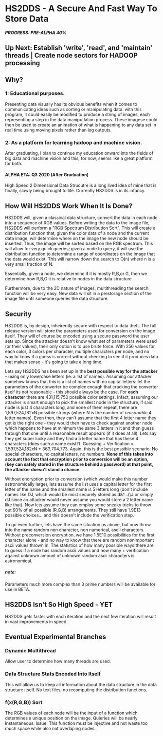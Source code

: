 # HS2DDS - A Secure And Fast Way To Store Data
##### PROGRESS: PRE-ALPHA 40%
## Up Next: Establish 'write', 'read', and 'maintain' threads | Create node sectors for HADOOP processing
## Why?
### 1: Educational purposes. 
Presenting data visually has its obvious benefits when it comes to communicating ideas such as sorting or manipulating data. with this program, it could easily be modified to produce a string of images, each representing a step in the data maniputlation process. These imagese could then be used to create an animation of what is happening to any data set in real time using moving pixels rather than log outputs. 
 
### 2: As a platform for learning hadoop and machine vision.
After graduating, I plan to continue my education onward into the fields of big data and machine vision and this, for now, seems like a great platform for both. 
#### ALPHA ETA: Q3 2020 (After Graduation)
High Speed 2 Dimensional Data Strucutre is a long lived idea of mine that is finally, slowly being brought to life. 
Currently HS2DDS is in its infancy. 
## How Will HS2DDS Work When It Is Done?
HS2DDS will, given a classical data structure, convert the data in each node into a sequence of RGB values.
Before writing the data to the image file, HS2DDS will perform a "RGB Spectrum Distribution Sort". This will create a 
distribution function that, given the color data of a node and the current data image, will determine where on
the image the new node should be inserted. Thus, the image will be sorted based on the RGB spectrum. 
This will allow for very quick queries; given a node to query, it will use the distribution function to 
determine a range of coordinates on the image that the data would exist. This will narrow down the search to O(n) 
where n is a very small fraction of N. 

Essentially, given a node, we determine if it is mostly R,B,or G, then we determine how R,B,G it is relative 
to nodes in the data structure.

Furthermore, due to the 2D nature of images, multithreading the search function will be very easy. 
New data will sit in a prestorage section of the image file until someone queries the data structure.  
## Security
HS2DDS is, by design, inheirently secure with respect to data theft. The full release version will store the parameters used for conversion
on the image itself. They will of course be encoded using a secure password the user sets up. 
Since the attacker doesn't know what set of parameters were used (or their values), their only option 
is to use brute force. With 256 values for
each color, 3 colors per character, multiple characters per node, and no way to know if a guess is correct without checking 
to see if it produces data that makes sense - it's going to take a long time. 

Lets say HS2DDS has been set up in the **best possible way for the attacker** - using only lowercase letters (ie: a list of names).
Assuming our attacker somehow knows that this is a list of names with no capital letters:
let the parameters of the converter be complex enough that cracking the converter itself its not 
reasonable - this should always be the case. For **each character** there are 431,115,750 possible color settings. 
Infact, assuming our attacker is smart enough to pick the smallest node in the structure, if said node is just 4 characters
long, and none of them repeat, there are 1,597,524,182xN possible strings (where N is the number of *reasonable* 4 letter names).
Even then, they can't assume that the first 4 letter name they get is the right one - they would then have to check against another node
which happens to have at minimum the same 3 letters in it and then guess through that one until a reasonable result 
appears (if it does at all). Lets say they get super lucky and they find a 5 letter name that has these 4 characters (does such a name
exist?). Guessing + Verification = 1,597,524,182xN + 363,704,773. Again, this is the best possible scenario: No special characters,
no capital letters, no numbers.
**None of this takes into account the fact that encryption prior to conversion will be an option,
(key can safely stored in the structure behind a password) at that point, the attacker doesn't stand a chance**

Without encryption prior to conversion (which would make this number astronomically large), lets assume the list uses a capital letter
for the first letter of the name and the smallest name is 5 letters long (don't include names like DJ, which would be most securely
stored as d\&^...(\J or simply dJ since an attacker would never assume you would store a 2 letter name like that). Now lets assume they
can employ some sneaky tricks to throw out 90% of all possible (R,G,B) arrangements. They still have 1.9E13 possible choices...
and this doesn't include the verification step. 

To go even further, lets have the same situation as above, but now throw into the name random non character, non numerical, ascii
characters. Without preconversion encryption, we have 1.5E10 possibilities for the first character alone - and no way to know
that there are random nonimportant ascii values thrown in. The statistics of how many possible ways there are to guess if a node has
random ascii values and how many + verification against unknown amount of unknown random ascii characters is astronomical. 

##### note:
Parameters much more complex than 3 prime numbers will be available for use in BETA.

## HS2DDS Isn't So High Speed - YET
HS2DDS gets faster with each iteration and the next few iteration will result in vast improvements in speed.
## Eventual Experimental Branches
### Dynamic Multithread
Allow user to determine how many threads are used.
### Data Structure Stats Encoded Into Itself
This will allow us to keep all information about the data structure in the data structure itself. No text files, no recomputing
the distribution functions.
### f(x(R,G,B)) Sort
The RGB values of each node will be the input of a function which determines a unique position on the image. 
Quieries will be nearly instantaneous. Issue: This function must be injective and not waste too much space 
while also not overlaping nodes. 
